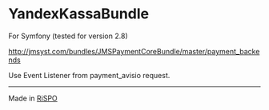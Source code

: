 # YandexKassaBundle

For Symfony (tested for version 2.8)

http://jmsyst.com/bundles/JMSPaymentCoreBundle/master/payment_backends

Use Event Listener from payment_avisio request.

-------------

Made in [RiSPO](http://rispo.ru)
 
 